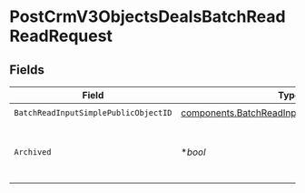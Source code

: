 # PostCrmV3ObjectsDealsBatchReadReadRequest


## Fields

| Field                                                                                                          | Type                                                                                                           | Required                                                                                                       | Description                                                                                                    |
| -------------------------------------------------------------------------------------------------------------- | -------------------------------------------------------------------------------------------------------------- | -------------------------------------------------------------------------------------------------------------- | -------------------------------------------------------------------------------------------------------------- |
| `BatchReadInputSimplePublicObjectID`                                                                           | [components.BatchReadInputSimplePublicObjectID](../../models/components/batchreadinputsimplepublicobjectid.md) | :heavy_check_mark:                                                                                             | N/A                                                                                                            |
| `Archived`                                                                                                     | **bool*                                                                                                        | :heavy_minus_sign:                                                                                             | Whether to return only results that have been archived.                                                        |